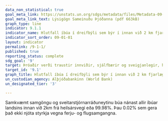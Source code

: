 ```yaml
---
data_non_statistical: true
goal_meta_link: https://unstats.un.org/sdgs/metadata/files/Metadata-09-01-01.pdf
goal_meta_link_text: Lýsigögn Sameinuðu Þjóðanna (pdf 663kB)
graph_type: line
indicator: 9.1.1
indicator_name: Hlutfall íbúa í dreifbýli sem býr í innan við 2 km fjarlægð frá heilsársvegi.
indicator_sort_order: 09-01-01
layout: indicator
permalink: /9-1-1/
published: true
reporting_status: complete
sdg_goal: '9'
target: Þróaðir verði traustir innviðir, sjálfbærir og sveigjanlegir, hvort sem er staðbundnir eða yfir landamæri, í því skyni að styðja við efnahagsþróun og velmegun þar sem lögð verði áhersla á jafnt aðgengi á viðráðanlegu verði fyrir alla.
target_id: '9.1'
graph_title: Hlutfall íbúa í dreifbýli sem býr í innan við 2 km fjarlægð frá heilsársvegi.
un_custodian_agency: Alþjóðabankinn (World Bank)
un_designated_tier: '3'

---
```


Samkvæmt samgöngu og sveitarstjórnarráðuneytinu búa nánast allir íbúar landsins innan við 2km frá heilsársvegi eða 99.98%. Þau 0.02% sem gera það ekki njóta styrkja vegna ferju- og flugsamgangna. 
